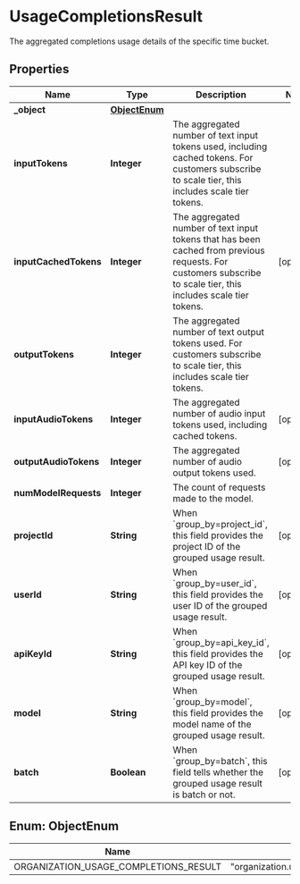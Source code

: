 

# UsageCompletionsResult

The aggregated completions usage details of the specific time bucket.

## Properties

| Name | Type | Description | Notes |
|------------ | ------------- | ------------- | -------------|
|**_object** | [**ObjectEnum**](#ObjectEnum) |  |  |
|**inputTokens** | **Integer** | The aggregated number of text input tokens used, including cached tokens. For customers subscribe to scale tier, this includes scale tier tokens. |  |
|**inputCachedTokens** | **Integer** | The aggregated number of text input tokens that has been cached from previous requests. For customers subscribe to scale tier, this includes scale tier tokens. |  [optional] |
|**outputTokens** | **Integer** | The aggregated number of text output tokens used. For customers subscribe to scale tier, this includes scale tier tokens. |  |
|**inputAudioTokens** | **Integer** | The aggregated number of audio input tokens used, including cached tokens. |  [optional] |
|**outputAudioTokens** | **Integer** | The aggregated number of audio output tokens used. |  [optional] |
|**numModelRequests** | **Integer** | The count of requests made to the model. |  |
|**projectId** | **String** | When &#x60;group_by&#x3D;project_id&#x60;, this field provides the project ID of the grouped usage result. |  [optional] |
|**userId** | **String** | When &#x60;group_by&#x3D;user_id&#x60;, this field provides the user ID of the grouped usage result. |  [optional] |
|**apiKeyId** | **String** | When &#x60;group_by&#x3D;api_key_id&#x60;, this field provides the API key ID of the grouped usage result. |  [optional] |
|**model** | **String** | When &#x60;group_by&#x3D;model&#x60;, this field provides the model name of the grouped usage result. |  [optional] |
|**batch** | **Boolean** | When &#x60;group_by&#x3D;batch&#x60;, this field tells whether the grouped usage result is batch or not. |  [optional] |



## Enum: ObjectEnum

| Name | Value |
|---- | -----|
| ORGANIZATION_USAGE_COMPLETIONS_RESULT | &quot;organization.usage.completions.result&quot; |



